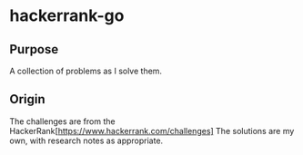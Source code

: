 # hackerrank-go

## Purpose

A collection of problems as I solve them.

## Origin

The challenges are from the HackerRank[https://www.hackerrank.com/challenges]
The solutions are my own, with research notes as appropriate.
